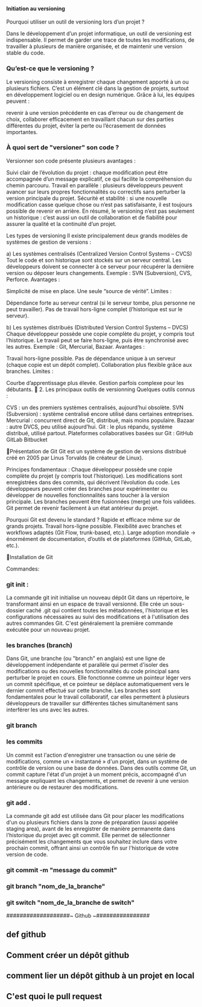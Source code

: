 
#### Initiation au versioning
Pourquoi utiliser un outil de versioning lors d’un projet ?

Dans le développement d’un projet informatique, un outil de versioning est indispensable. Il permet de garder une trace de toutes les modifications, de travailler à plusieurs de manière organisée, et de maintenir une version stable du code.

### Qu’est-ce que le versioning ?
Le versioning consiste à enregistrer chaque changement apporté à un ou plusieurs fichiers. C’est un élément clé dans la gestion de projets, surtout en développement logiciel ou en design numérique. Grâce à lui, les équipes peuvent :

revenir à une version précédente en cas d’erreur ou de changement de choix,
collaborer efficacement en travaillant chacun sur des parties différentes du projet,
éviter la perte ou l’écrasement de données importantes.

### À quoi sert de "versioner" son code ?
Versionner son code présente plusieurs avantages :

Suivi clair de l’évolution du projet : chaque modification peut être accompagnée d’un message explicatif, ce qui facilite la compréhension du chemin parcouru.
Travail en parallèle : plusieurs développeurs peuvent avancer sur leurs propres fonctionnalités ou correctifs sans perturber la version principale du projet.
Sécurité et stabilité : si une nouvelle modification casse quelque chose ou n’est pas satisfaisante, il est toujours possible de revenir en arrière.
En résumé, le versioning n’est pas seulement un historique : c’est aussi un outil de collaboration et de fiabilité pour assurer la qualité et la continuité d’un projet.



Les types de versioning
Il existe principalement deux grands modèles de systèmes de gestion de versions :

a) Les systèmes centralisés (Centralized Version Control Systems – CVCS)
Tout le code et son historique sont stockés sur un serveur central.
Les développeurs doivent se connecter à ce serveur pour récupérer la dernière version ou déposer leurs changements.
Exemple : SVN (Subversion), CVS, Perforce.
Avantages :

Simplicité de mise en place.
Une seule “source de vérité”.
Limites :

Dépendance forte au serveur central (si le serveur tombe, plus personne ne peut travailler).
Pas de travail hors-ligne complet (l’historique est sur le serveur).

b) Les systèmes distribués (Distributed Version Control Systems – DVCS)
Chaque développeur possède une copie complète du projet, y compris tout l’historique.
Le travail peut se faire hors-ligne, puis être synchronisé avec les autres.
Exemple : Git, Mercurial, Bazaar.
Avantages :

Travail hors-ligne possible.
Pas de dépendance unique à un serveur (chaque copie est un dépôt complet).
Collaboration plus flexible grâce aux branches.
Limites :

Courbe d’apprentissage plus élevée.
Gestion parfois complexe pour les débutants.
🔹 2. Les principaux outils de versionning
Quelques outils connus :

CVS : un des premiers systèmes centralisés, aujourd’hui obsolète.
SVN (Subversion) : système centralisé encore utilisé dans certaines entreprises.
Mercurial : concurrent direct de Git, distribué, mais moins populaire.
Bazaar : autre DVCS, peu utilisé aujourd’hui.
Git : le plus répandu, système distribué, utilisé partout.
Plateformes collaboratives basées sur Git :
GitHub
GitLab
Bitbucket


🔹Présentation de Git
Git est un système de gestion de versions distribué créé en 2005 par Linus Torvalds (le créateur de Linux).

Principes fondamentaux :
Chaque développeur possède une copie complète du projet (y compris tout l’historique).
Les modifications sont enregistrées dans des commits, qui décrivent l’évolution du code.
Les développeurs peuvent créer des branches pour expérimenter ou développer de nouvelles fonctionnalités sans toucher à la version principale.
Les branches peuvent être fusionnées (merge) une fois validées.
Git permet de revenir facilement à un état antérieur du projet.


Pourquoi Git est devenu le standard ?
Rapide et efficace même sur de grands projets.
Travail hors-ligne possible.
Flexibilité avec branches et workflows adaptés (Git Flow, trunk-based, etc.).
Large adoption mondiale → énormément de documentation, d’outils et de plateformes (GitHub, GitLab, etc.).


🔹Installation de Git

Commandes:
### git init :
La commande git init initialise un nouveau dépôt Git dans un répertoire, le transformant ainsi en un espace de travail versionné. Elle crée un sous-dossier caché .git qui contient toutes les métadonnées, l'historique et les configurations nécessaires au suivi des modifications et à l'utilisation des autres commandes Git. C'est généralement la première commande exécutée pour un nouveau projet.

### les branches (branch)
Dans Git, une branche (ou "branch" en anglais) est une ligne de développement indépendante et parallèle qui permet d'isoler des modifications ou des nouvelles fonctionnalités du code principal sans perturber le projet en cours. Elle fonctionne comme un pointeur léger vers un commit spécifique, et ce pointeur se déplace automatiquement vers le dernier commit effectué sur cette branche. Les branches sont fondamentales pour le travail collaboratif, car elles permettent à plusieurs développeurs de travailler sur différentes tâches simultanément sans interférer les uns avec les autres.

### git branch

### les commits
Un commit est l'action d'enregistrer une transaction ou une série de modifications, comme un « instantané » d'un projet, dans un système de contrôle de version ou une base de données. Dans des outils comme Git, un commit capture l'état d'un projet à un moment précis, accompagné d'un message expliquant les changements, et permet de revenir à une version antérieure ou de restaurer des modifications.

### git add .
La commande git add est utilisée dans Git pour placer les modifications d'un ou plusieurs fichiers dans la zone de préparation (aussi appelée staging area), avant de les enregistrer de manière permanente dans l'historique du projet avec git commit. Elle permet de sélectionner précisément les changements que vous souhaitez inclure dans votre prochain commit, offrant ainsi un contrôle fin sur l'historique de votre version de code. 

### git commit -m "message du commit"

### git branch "nom_de_la_branche"
### git switch "nom_de_la_branche de switch"

###################~ Github ~################

## def github

## Comment créer un dépôt github

## comment lier un dépôt github à un projet en local

## C'est quoi le pull request
